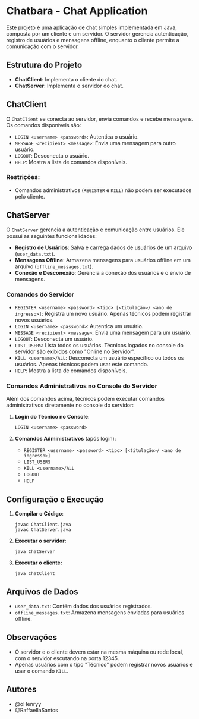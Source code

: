 # Chatbara - Chat Application

Este projeto é uma aplicação de chat simples implementada em Java, composta por um cliente e um servidor. O servidor gerencia autenticação, registro de usuários e mensagens offline, enquanto o cliente permite a comunicação com o servidor.

## Estrutura do Projeto

- **ChatClient**: Implementa o cliente do chat.
- **ChatServer**: Implementa o servidor do chat.

## ChatClient

O `ChatClient` se conecta ao servidor, envia comandos e recebe mensagens. Os comandos disponíveis são:

- `LOGIN <username> <password>`: Autentica o usuário.
- `MESSAGE <recipient> <message>`: Envia uma mensagem para outro usuário.
- `LOGOUT`: Desconecta o usuário.
- `HELP`: Mostra a lista de comandos disponíveis.

### Restrições:
- Comandos administrativos (`REGISTER` e `KILL`) não podem ser executados pelo cliente.

## ChatServer

O `ChatServer` gerencia a autenticação e comunicação entre usuários. Ele possui as seguintes funcionalidades:

- **Registro de Usuários**: Salva e carrega dados de usuários de um arquivo (`user_data.txt`).
- **Mensagens Offline**: Armazena mensagens para usuários offline em um arquivo (`offline_messages.txt`).
- **Conexão e Desconexão**: Gerencia a conexão dos usuários e o envio de mensagens.

### Comandos do Servidor

- `REGISTER <username> <password> <tipo> [<titulação>/ <ano de ingresso>]`: Registra um novo usuário. Apenas técnicos podem registrar novos usuários.
- `LOGIN <username> <password>`: Autentica um usuário.
- `MESSAGE <recipient> <message>`: Envia uma mensagem para um usuário.
- `LOGOUT`: Desconecta um usuário.
- `LIST_USERS`: Lista todos os usuários. Técnicos logados no console do servidor são exibidos como "Online no Servidor".
- `KILL <username>/ALL`: Desconecta um usuário específico ou todos os usuários. Apenas técnicos podem usar este comando.
- `HELP`: Mostra a lista de comandos disponíveis.

### Comandos Administrativos no Console do Servidor

Além dos comandos acima, técnicos podem executar comandos administrativos diretamente no console do servidor:

1. **Login do Técnico no Console**:

    ```
    LOGIN <username> <password>
    ```

2. **Comandos Administrativos** (após login):

   - `REGISTER <username> <password> <tipo> [<titulação>/ <ano de ingresso>]`
   - `LIST_USERS`
   - `KILL <username>/ALL`
   - `LOGOUT`
   - `HELP`

## Configuração e Execução

1. **Compilar o Código**:
   
    ```
   javac ChatClient.java
   javac ChatServer.java
    ```

2. **Executar o servidor:**

    ```
   java ChatServer
    ```
   
3. **Executar o cliente:**

    ```
   java ChatClient
    ```

## Arquivos de Dados

- `user_data.txt`: Contém dados dos usuários registrados.
- `offline_messages.txt`: Armazena mensagens enviadas para usuários offline.

## Observações

- O servidor e o cliente devem estar na mesma máquina ou rede local, com o servidor escutando na porta 12345.
- Apenas usuários com o tipo "Técnico" podem registrar novos usuários e usar o comando `KILL`.

## Autores

- @oHenryy
- @RaffaellaSantos